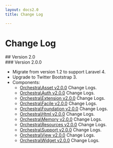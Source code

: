 ```yaml
---
layout: docs2.0
title: Change Log

---
```


# Change Log

<section id="v2.0">
## Version 2.0

<article id="v2.0.0">
### Version 2.0.0

* Migrate from version 1.2 to support Laravel 4.
* Upgrade to Twitter Bootstrap 3.
* Components:
  * [Orchestra\Asset v2.0.0](/docs/2.0/components/asset/changes/#v2.0.0) Change Logs.
  * [Orchestra\Auth v2.0.0](/docs/2.0/components/auth/changes/#v2.0.0) Change Logs.
  * [Orchestra\Extension v2.0.0](/docs/2.0/components/extension/changes/#v2.0.0) Change Logs.
  * [Orchestra\Facile v2.0.0](/docs/2.0/components/facile/changes/#v2.0.0) Change Logs.
  * [Orchestra\Foundation v2.0.0](/docs/2.0/components/foundation/changes/#v2.0.0) Change Logs.
  * [Orchestra\Html v2.0.0](/docs/2.0/components/html/changes/#v2.0.0) Change Logs.
  * [Orchestra\Memory v2.0.0](/docs/2.0/components/memory/changes/#v2.0.0) Change Logs.
  * [Orchestra\Resources v2.0.0](/docs/2.0/components/resources/changes/#v2.0.0) Change Logs.
  * [Orchestra\Support v2.0.0](/docs/2.0/components/support/changes/#v2.0.0) Change Logs.
  * [Orchestra\View v2.0.0](/docs/2.0/components/view/changes/#v2.0.0) Change Logs.
  * [Orchestra\Widget v2.0.0](/docs/2.0/components/widget/changes/#v2.0.0) Change Logs.

</article>

</section>


